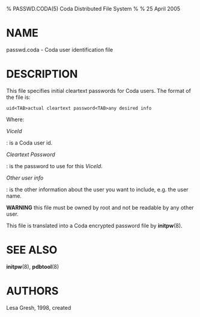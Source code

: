 % PASSWD.CODA(5) Coda Distributed File System
%
% 25 April 2005

NAME
====

passwd.coda - Coda user identification file

DESCRIPTION
===========

This file specifies initial cleartext passwords for Coda users. The
format of the file is:

    uid<TAB>actual cleartext password<TAB>any desired info

Where:

*ViceId*

:   is a Coda user id.

*Cleartext Password*

:   is the password to use for this *ViceId*.

*Other user info*

:   is the other information about the user you want to include, e.g.
    the user name.

**WARNING** this file must be owned by root and not be readable by any
other user.

This file is translated into a Coda encrypted password file by
**initpw**(8).

SEE ALSO
========

**initpw**(8), **pdbtool**(8)

AUTHORS
=======

Lesa Gresh, 1998, created
